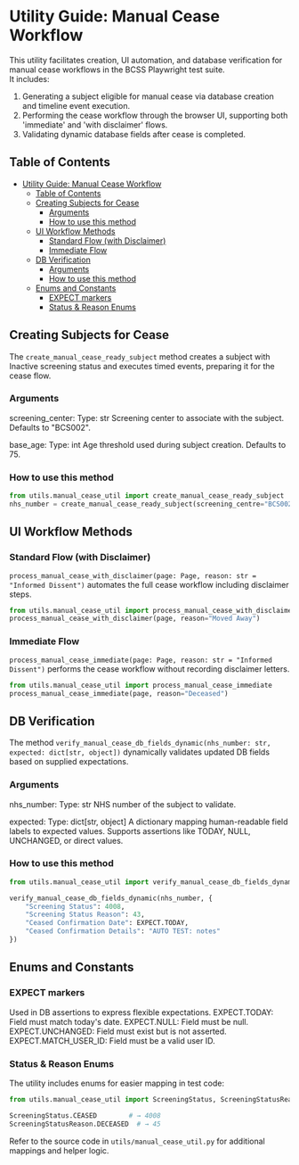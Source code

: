 # Utility Guide: Manual Cease Workflow

This utility facilitates creation, UI automation, and database verification for manual cease workflows in the BCSS Playwright test suite.<br> It includes:

  1. Generating a subject eligible for manual cease via database creation and timeline event execution.
  2. Performing the cease workflow through the browser UI, supporting both 'immediate' and 'with disclaimer' flows.
  3. Validating dynamic database fields after cease is completed.

## Table of Contents

- [Utility Guide: Manual Cease Workflow](#utility-guide-manual-cease-workflow)
  - [Table of Contents](#table-of-contents)
  - [Creating Subjects for Cease](#creating-subjects-for-cease)
    - [Arguments](#arguments)
    - [How to use this method](#how-to-use-this-method)
  - [UI Workflow Methods](#ui-workflow-methods)
    - [Standard Flow (with Disclaimer)](#standard-flow-with-disclaimer)
    - [Immediate Flow](#immediate-flow)
  - [DB Verification](#db-verification)
    - [Arguments](#arguments-1)
    - [How to use this method](#how-to-use-this-method-1)
  - [Enums and Constants](#enums-and-constants)
    - [EXPECT markers](#expect-markers)
    - [Status \& Reason Enums](#status--reason-enums)

## Creating Subjects for Cease

The `create_manual_cease_ready_subject` method creates a subject with Inactive screening status and executes timed events, preparing it for the cease flow.

### Arguments

  screening_center:
    Type: str
    Screening center to associate with the subject. Defaults to "BCS002".

  base_age:
    Type: int
    Age threshold used during subject creation. Defaults to 75.

### How to use this method

```python
from utils.manual_cease_util import create_manual_cease_ready_subject
nhs_number = create_manual_cease_ready_subject(screening_centre="BCS002", base_age=75)
```

## UI Workflow Methods

### Standard Flow (with Disclaimer)

`process_manual_cease_with_disclaimer(page: Page, reason: str = "Informed Dissent")` automates the full cease workflow including disclaimer steps.

```python
from utils.manual_cease_util import process_manual_cease_with_disclaimer
process_manual_cease_with_disclaimer(page, reason="Moved Away")
```

### Immediate Flow

`process_manual_cease_immediate(page: Page, reason: str = "Informed Dissent")` performs the cease workflow without recording disclaimer letters.

```python
from utils.manual_cease_util import process_manual_cease_immediate
process_manual_cease_immediate(page, reason="Deceased")
```

## DB Verification

The method `verify_manual_cease_db_fields_dynamic(nhs_number: str, expected: dict[str, object])` dynamically validates updated DB fields based on supplied expectations.

### Arguments

  nhs_number:
    Type: str
    NHS number of the subject to validate.

  expected:
    Type: dict[str, object]
    A dictionary mapping human-readable field labels to expected values. Supports assertions like TODAY, NULL, UNCHANGED, or direct values.

### How to use this method

```python
from utils.manual_cease_util import verify_manual_cease_db_fields_dynamic, EXPECT

verify_manual_cease_db_fields_dynamic(nhs_number, {
    "Screening Status": 4008,
    "Screening Status Reason": 43,
    "Ceased Confirmation Date": EXPECT.TODAY,
    "Ceased Confirmation Details": "AUTO TEST: notes"
})
```

## Enums and Constants

### EXPECT markers

Used in DB assertions to express flexible expectations.
  EXPECT.TODAY: Field must match today's date.
  EXPECT.NULL: Field must be null.
  EXPECT.UNCHANGED: Field must exist but is not asserted.
  EXPECT.MATCH_USER_ID: Field must be a valid user ID.

### Status & Reason Enums

The utility includes enums for easier mapping in test code:

```python
from utils.manual_cease_util import ScreeningStatus, ScreeningStatusReason

ScreeningStatus.CEASED        # → 4008
ScreeningStatusReason.DECEASED  # → 45
```

Refer to the source code in `utils/manual_cease_util.py` for additional mappings and helper logic.
